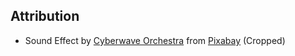 ## Attribution

- Sound Effect by <a href="https://pixabay.com/users/gamesfxpacks-23801316/?utm_source=link-attribution&utm_medium=referral&utm_campaign=music&utm_content=241819">Cyberwave Orchestra</a> from <a href="https://pixabay.com/sound-effects//?utm_source=link-attribution&utm_medium=referral&utm_campaign=music&utm_content=241819">Pixabay</a> (Cropped)
